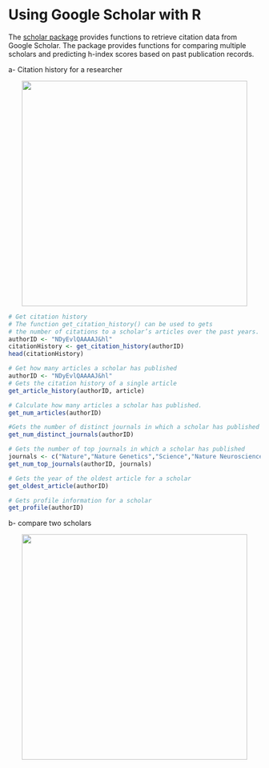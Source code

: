 # Using Google Scholar with R

The [scholar package](https://cran.r-project.org/web/packages/scholar/index.html) provides functions to retrieve citation data from Google Scholar. The package provides functions for comparing multiple scholars and predicting h-index scores based on past publication records.


a- Citation history for a researcher
<p align="center">
  <img src="https://github.com/serayamaouche/RGoogle/blob/master/AtulJButteHistCitation.png" width="450"/>
</p>

```R
# Get citation history
# The function get_citation_history() can be used to gets
# the number of citations to a scholar’s articles over the past years.
authorID <- "NDyEvlQAAAAJ&hl"
citationHistory <- get_citation_history(authorID)
head(citationHistory)

# Get how many articles a scholar has published
authorID <- "NDyEvlQAAAAJ&hl"
# Gets the citation history of a single article
get_article_history(authorID, article)

# Calculate how many articles a scholar has published.
get_num_articles(authorID)

#Gets the number of distinct journals in which a scholar has published
get_num_distinct_journals(authorID)

# Gets the number of top journals in which a scholar has published
journals <- c("Nature","Nature Genetics","Science","Nature Neuroscience","Proceedings of the National Academy of Sciences")
get_num_top_journals(authorID, journals)

# Gets the year of the oldest article for a scholar
get_oldest_article(authorID)

# Gets profile information for a scholar
get_profile(authorID)
```


b- compare two scholars
<p align="center">
  <img src="https://github.com/serayamaouche/RGoogle/blob/master/CompareCS.png" width="450"/>
</p>

